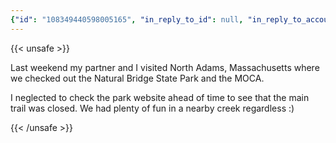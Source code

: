 ```yaml
---
{"id": "108349440598005165", "in_reply_to_id": null, "in_reply_to_account_id": null, "sensitive": false, "spoiler_text": "", "visibility": "unlisted", "language": "en", "replies_count": 0, "reblogs_count": 0, "favourites_count": 0, "edited_at": null, "reblog": null, "application": null, "account": {"id": "108219415927856966", "username": "brozek", "acct": "brozek", "display_name": "Brandon Rozek", "url": "https://fosstodon.org/@brozek", "avatar": "https://cdn.fosstodon.org/accounts/avatars/108/219/415/927/856/966/original/c007afd0c6749859.png", "avatar_static": "https://cdn.fosstodon.org/accounts/avatars/108/219/415/927/856/966/original/c007afd0c6749859.png", "header": "https://fosstodon.org/headers/original/missing.png", "header_static": "https://fosstodon.org/headers/original/missing.png", "emojis": [{"shortcode": "kdelight", "url": "https://cdn.fosstodon.org/custom_emojis/images/000/106/750/original/22f2a8da54322c05.png", "static_url": "https://cdn.fosstodon.org/custom_emojis/images/000/106/750/static/22f2a8da54322c05.png", "visible_in_picker": true}, {"shortcode": "fedora", "url": "https://cdn.fosstodon.org/custom_emojis/images/000/225/367/original/f0c78925a380caa3.png", "static_url": "https://cdn.fosstodon.org/custom_emojis/images/000/225/367/static/f0c78925a380caa3.png", "visible_in_picker": true}, {"shortcode": "firefoxnew", "url": "https://cdn.fosstodon.org/custom_emojis/images/000/106/753/original/9ad36311d3fa683b.png", "static_url": "https://cdn.fosstodon.org/custom_emojis/images/000/106/753/static/9ad36311d3fa683b.png", "visible_in_picker": true}, {"shortcode": "thunderbird", "url": "https://cdn.fosstodon.org/custom_emojis/images/000/010/377/original/4bc6f0caa347f85a.png", "static_url": "https://cdn.fosstodon.org/custom_emojis/images/000/010/377/static/4bc6f0caa347f85a.png", "visible_in_picker": true}, {"shortcode": "nextcloud", "url": "https://cdn.fosstodon.org/custom_emojis/images/000/010/361/original/nextcloud.png", "static_url": "https://cdn.fosstodon.org/custom_emojis/images/000/010/361/static/nextcloud.png", "visible_in_picker": true}], "fields": [{"name": "Website", "value": "<a href=\"https://brandonrozek.com\" target=\"_blank\" rel=\"nofollow noopener noreferrer me\"><span class=\"invisible\">https://</span><span class=\"\">brandonrozek.com</span><span class=\"invisible\"></span></a>", "verified_at": "2022-05-01T03:44:26.506+00:00"}, {"name": "GitHub", "value": "<a href=\"https://github.com/Brandon-Rozek\" target=\"_blank\" rel=\"nofollow noopener noreferrer me\"><span class=\"invisible\">https://</span><span class=\"\">github.com/Brandon-Rozek</span><span class=\"invisible\"></span></a>", "verified_at": null}, {"name": "Uses", "value": ":kdelight: :fedora: :firefoxnew: :thunderbird: :nextcloud:", "verified_at": null}]}, "media_attachments": [{"id": "108349402676794782", "type": "image", "url": "https://cdn.fosstodon.org/media_attachments/files/108/349/402/676/794/782/original/c720ddbaf4d810be.jpg", "preview_url": "https://cdn.fosstodon.org/media_attachments/files/108/349/402/676/794/782/small/c720ddbaf4d810be.jpg", "remote_url": null, "preview_remote_url": null, "text_url": null, "meta": {"original": {"width": 1280, "height": 960, "size": "1280x960", "aspect": 1.3333333333333333}, "small": {"width": 461, "height": 346, "size": "461x346", "aspect": 1.3323699421965318}, "focus": {"x": -1.0, "y": 0.03}}, "description": "Brandon sitting criss-crossed on a rock by a small creek.", "blurhash": "U9DmKdXB4WNXG}%eQ[RkO{avaR%N%XV=NFIr"}, {"id": "108349403579873291", "type": "image", "url": "https://cdn.fosstodon.org/media_attachments/files/108/349/403/579/873/291/original/9f1cdffa3863f149.jpg", "preview_url": "https://cdn.fosstodon.org/media_attachments/files/108/349/403/579/873/291/small/9f1cdffa3863f149.jpg", "remote_url": null, "preview_remote_url": null, "text_url": null, "meta": {"original": {"width": 960, "height": 1280, "size": "960x1280", "aspect": 0.75}, "small": {"width": 346, "height": 461, "size": "346x461", "aspect": 0.7505422993492408}, "focus": {"x": 0.0, "y": 0.0}}, "description": "Clare sitting on a rock by a creek", "blurhash": "U8D0DM8{M]E2GxIVNP?GFS?IjLE1pcsq$uNH"}], "mentions": [], "tags": [], "emojis": [], "card": null, "poll": null, "syndication": "https://fosstodon.org/@brozek/108349440598005165", "date": "2022-05-23T04:47:39.128Z"}
---
```

{{< unsafe >}}
<p>Last weekend my partner and I visited North Adams, Massachusetts where we checked out the Natural Bridge State Park and the MOCA. </p><p>I neglected to check the park website ahead of time to see that the main trail was closed. We had plenty of fun in a nearby creek regardless :)</p>
{{< /unsafe >}}
